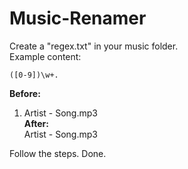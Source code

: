 # Music-Renamer
Create a "regex.txt" in your music folder.  
Example content:  
```
([0-9])\w+. 
```
**Before:**  
01. Artist - Song.mp3  
**After:**  
Artist - Song.mp3 


Follow the steps. Done.
